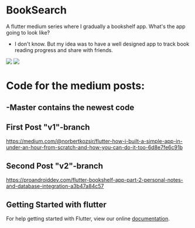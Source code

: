 # BookSearch

A flutter medium series where I gradually a bookshelf app.
What's the app going to look like?
- I don't know. But my idea was to have a well designed app to track book reading progress and share with friends. 


![](https://github.com/Norbert515/BookSearch/blob/master/readmeAssets/first.gif)
![](https://github.com/Norbert515/BookSearch/blob/master/readmeAssets/second.gif)




# Code for the medium posts:

## -Master contains the newest code

## First Post "v1"-branch
https://medium.com/@norbertkozsir/flutter-how-i-built-a-simple-app-in-under-an-hour-from-scratch-and-how-you-can-do-it-too-6d8e7fe6c91b

## Second Post "v2"-branch
https://proandroiddev.com/flutter-bookshelf-app-part-2-personal-notes-and-database-integration-a3b47a84c57





## Getting Started with flutter

For help getting started with Flutter, view our online
[documentation](http://flutter.io/).
